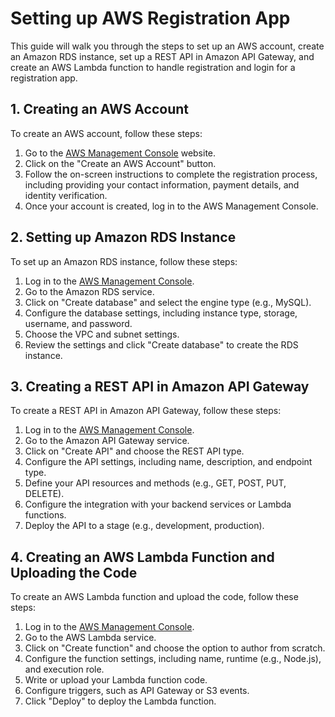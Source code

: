 # Setting up AWS Registration App

This guide will walk you through the steps to set up an AWS account, create an Amazon RDS instance, set up a REST API in Amazon API Gateway, and create an AWS Lambda function to handle registration and login for a registration app.

## 1. Creating an AWS Account

To create an AWS account, follow these steps:

1. Go to the [AWS Management Console](https://aws.amazon.com/console/) website.
2. Click on the "Create an AWS Account" button.
3. Follow the on-screen instructions to complete the registration process, including providing your contact information, payment details, and identity verification.
4. Once your account is created, log in to the AWS Management Console.

## 2. Setting up Amazon RDS Instance

To set up an Amazon RDS instance, follow these steps:

1. Log in to the [AWS Management Console](https://aws.amazon.com/console/).
2. Go to the Amazon RDS service.
3. Click on "Create database" and select the engine type (e.g., MySQL).
4. Configure the database settings, including instance type, storage, username, and password.
5. Choose the VPC and subnet settings.
6. Review the settings and click "Create database" to create the RDS instance.

## 3. Creating a REST API in Amazon API Gateway

To create a REST API in Amazon API Gateway, follow these steps:

1. Log in to the [AWS Management Console](https://aws.amazon.com/console/).
2. Go to the Amazon API Gateway service.
3. Click on "Create API" and choose the REST API type.
4. Configure the API settings, including name, description, and endpoint type.
5. Define your API resources and methods (e.g., GET, POST, PUT, DELETE).
6. Configure the integration with your backend services or Lambda functions.
7. Deploy the API to a stage (e.g., development, production).

## 4. Creating an AWS Lambda Function and Uploading the Code

To create an AWS Lambda function and upload the code, follow these steps:

1. Log in to the [AWS Management Console](https://aws.amazon.com/console/).
2. Go to the AWS Lambda service.
3. Click on "Create function" and choose the option to author from scratch.
4. Configure the function settings, including name, runtime (e.g., Node.js), and execution role.
5. Write or upload your Lambda function code.
6. Configure triggers, such as API Gateway or S3 events.
7. Click "Deploy" to deploy the Lambda function.

